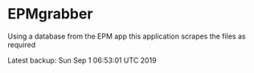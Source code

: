 # EPMgrabber
Using a database from the EPM app this application scrapes the files as required


Latest backup: Sun Sep 1 06:53:01 UTC 2019
